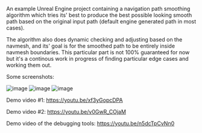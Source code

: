An example Unreal Engine project containing a navigation path smoothing algorithm which tries its' best to produce the best possible looking smooth path based on the original input path (default engine generated path in most cases).

The algorithm also does dynamic checking and adjusting based on the navmesh, and its' goal is for the smoothed path to be entirely inside navmesh boundaries. This particular part is not 100% guaranteed for now but it's a continous work in progress of finding particular edge cases and working them out.

Some screenshots:

![image](https://github.com/albertj09/SmoothNavigationTest/assets/46754230/d8a785c9-e648-4a3e-bf9a-95095fd30401)
![image](https://github.com/albertj09/SmoothNavigationTest/assets/46754230/2617429d-e410-4276-9f0c-de361d332012)
![image](https://github.com/albertj09/SmoothNavigationTest/assets/46754230/ad8e96db-8a0f-4b5d-8926-4834a3c41fe9)

Demo video #1:
https://youtu.be/xf3yGopcDPA

Demo video #2:
https://youtu.be/v0GwR_COjaM

Demo video of the debugging tools:
https://youtu.be/n5dcTpCvNn0
